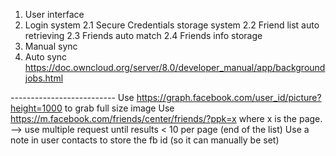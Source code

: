 1. User interface
2. Login system
2.1 Secure Credentials storage system
2.2 Friend list auto retrieving
2.3 Friends auto match
2.4 Friends info storage
3. Manual sync
4. Auto sync https://doc.owncloud.org/server/8.0/developer_manual/app/backgroundjobs.html


*--------------------------*
Use https://graph.facebook.com/user_id/picture?height=1000 to grab full size image
Use https://m.facebook.com/friends/center/friends/?ppk=x where x is the page.
--> use multiple request until results < 10 per page (end of the list)
Use a note in user contacts to store the fb id (so it can manually be set)
